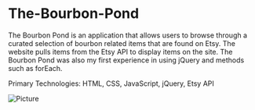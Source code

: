 The-Bourbon-Pond
==============================
The Bourbon Pond is an application that allows users to browse through a curated selection of bourbon related items that are found on Etsy. The website pulls items from the Etsy API to display items on the site. The Bourbon Pond was also my first experience in using jQuery and methods such as forEach.

Primary Technologies: 
HTML, CSS, JavaScript, jQuery, Etsy API

![Picture](https://farm4.staticflickr.com/3914/14461138177_3838000812_o.png)
